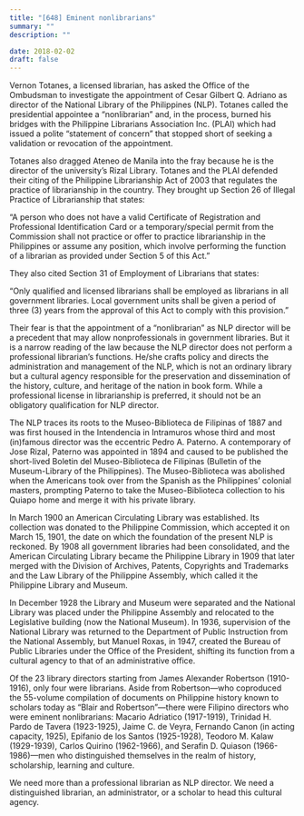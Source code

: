 ```yaml
---
title: "[648] Eminent nonlibrarians"
summary: ""
description: ""

date: 2018-02-02
draft: false
---
```


Vernon Totanes, a licensed librarian, has asked the Office of the Ombudsman to investigate the appointment of Cesar Gilbert Q. Adriano as director of the National Library of the Philippines (NLP). Totanes called the presidential appointee a “nonlibrarian” and, in the process, burned his bridges with the Philippine Librarians Association Inc. (PLAI) which had issued a polite “statement of concern” that stopped short of seeking a validation or revocation of the appointment.

Totanes also dragged Ateneo de Manila into the fray because he is the director of the university’s Rizal Library. Totanes and the PLAI defended their citing of the Philippine Librarianship Act of 2003 that regulates the practice of librarianship in the country. They brought up Section 26 of Illegal Practice of Librarianship that states:

“A person who does not have a valid Certificate of Registration and Professional Identification Card or a temporary/special permit from the Commission shall not practice or offer to practice librarianship in the Philippines or assume any position, which involve performing the function of a librarian as provided under Section 5 of this Act.”

They also cited Section 31 of Employment of Librarians that states:

“Only qualified and licensed librarians shall be employed as librarians in all government libraries. Local government units shall be given a period of three (3) years from the approval of this Act to comply with this provision.”

Their fear is that the appointment of a “nonlibrarian” as NLP director will be a precedent that may allow nonprofessionals in government libraries. But it is a narrow reading of the law because the NLP director does not perform a professional librarian’s functions. He/she crafts policy and directs the administration and management of the NLP, which is not an ordinary library but a cultural agency responsible for the preservation and dissemination of the history, culture, and heritage of the nation in book form. While a professional license in librarianship is preferred, it should not be an obligatory qualification for NLP director.

The NLP traces its roots to the Museo-Biblioteca de Filipinas of 1887 and was first housed in the Intendencia in Intramuros whose third and most (in)famous director was the eccentric Pedro A. Paterno. A contemporary of Jose Rizal, Paterno was appointed in 1894 and caused to be published the short-lived Boletin del Museo-Biblioteca de Filipinas (Bulletin of the Museum-Library of the Philippines). The Museo-Biblioteca was  abolished when the Americans took over from the Spanish as the Philippines’ colonial masters, prompting Paterno to take the Museo-Biblioteca collection to his Quiapo home and merge it with his private library.

In March 1900 an American Circulating Library was established. Its collection was donated to the Philippine Commission, which accepted it on March 15, 1901, the date on which the foundation of the present NLP is reckoned. By 1908 all government libraries had been consolidated, and the American Circulating Library became the Philippine Library in 1909 that later merged with the Division of Archives, Patents, Copyrights and Trademarks and the Law Library of the Philippine Assembly, which called it the Philippine Library and Museum.

In December 1928 the Library and Museum were separated and the National Library was placed under the Philippine Assembly and relocated to the Legislative building (now the National Museum). In 1936, supervision of the National Library was returned to the Department of Public Instruction from the National Assembly, but Manuel Roxas, in 1947, created the Bureau of Public Libraries under the Office of the President, shifting its function from a cultural agency to that of an administrative office.

Of the 23 library directors starting from James Alexander Robertson (1910-1916), only four were librarians. Aside from Robertson—who coproduced the 55-volume compilation of documents on Philippine history known to scholars today as “Blair and Robertson”—there were Filipino directors who were eminent nonlibrarians: Macario Adriatico (1917-1919), Trinidad H. Pardo de Tavera (1923-1925), Jaime C. de Veyra, Fernando Canon (in acting capacity, 1925), Epifanio de los Santos (1925-1928), Teodoro M. Kalaw (1929-1939), Carlos Quirino (1962-1966), and Serafin D. Quiason (1966-1986)—men who distinguished themselves in the realm of history, scholarship, learning and culture.

We need more than a professional librarian as NLP director. We need a distinguished librarian, an administrator, or a scholar to head this cultural agency.
